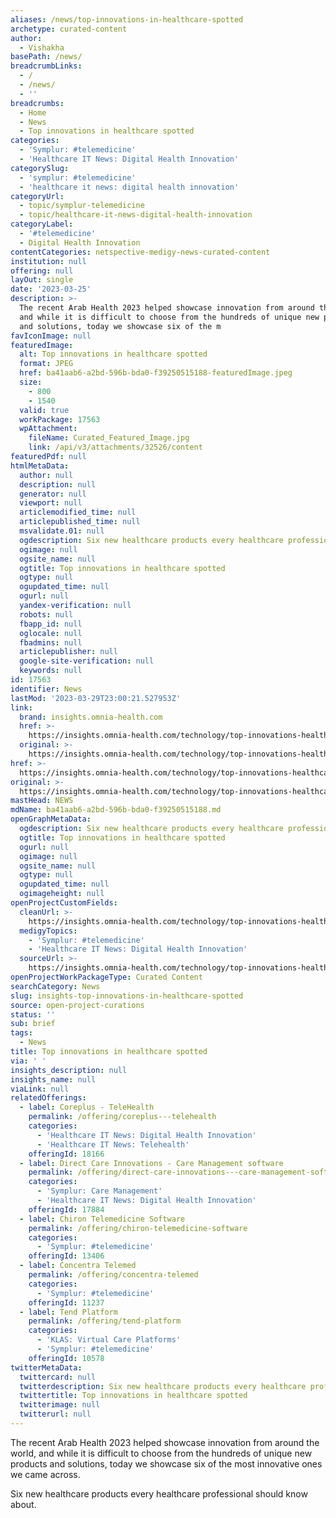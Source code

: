 ```yaml
---
aliases: /news/top-innovations-in-healthcare-spotted
archetype: curated-content
author:
  - Vishakha
basePath: /news/
breadcrumbLinks:
  - /
  - /news/
  - ''
breadcrumbs:
  - Home
  - News
  - Top innovations in healthcare spotted
categories:
  - 'Symplur: #telemedicine'
  - 'Healthcare IT News: Digital Health Innovation'
categorySlug:
  - 'symplur: #telemedicine'
  - 'healthcare it news: digital health innovation'
categoryUrl:
  - topic/symplur-telemedicine
  - topic/healthcare-it-news-digital-health-innovation
categoryLabel:
  - '#telemedicine'
  - Digital Health Innovation
contentCategories: netspective-medigy-news-curated-content
institution: null
offering: null
layOut: single
date: '2023-03-25'
description: >-
  The recent Arab Health 2023 helped showcase innovation from around the world,
  and while it is difficult to choose from the hundreds of unique new products
  and solutions, today we showcase six of the m
favIconImage: null
featuredImage:
  alt: Top innovations in healthcare spotted
  format: JPEG
  href: ba41aab6-a2bd-596b-bda0-f39250515188-featuredImage.jpeg
  size:
    - 800
    - 1540
  valid: true
  workPackage: 17563
  wpAttachment:
    fileName: Curated_Featured_Image.jpg
    link: /api/v3/attachments/32526/content
featuredPdf: null
htmlMetaData:
  author: null
  description: null
  generator: null
  viewport: null
  articlemodified_time: null
  articlepublished_time: null
  msvalidate.01: null
  ogdescription: Six new healthcare products every healthcare professional should know about.
  ogimage: null
  ogsite_name: null
  ogtitle: Top innovations in healthcare spotted
  ogtype: null
  ogupdated_time: null
  ogurl: null
  yandex-verification: null
  robots: null
  fbapp_id: null
  oglocale: null
  fbadmins: null
  articlepublisher: null
  google-site-verification: null
  keywords: null
id: 17563
identifier: News
lastMod: '2023-03-29T23:00:21.527953Z'
link:
  brand: insights.omnia-health.com
  href: >-
    https://insights.omnia-health.com/technology/top-innovations-healthcare-spotted
  original: >-
    https://insights.omnia-health.com/technology/top-innovations-healthcare-spotted
href: >-
  https://insights.omnia-health.com/technology/top-innovations-healthcare-spotted
original: >-
  https://insights.omnia-health.com/technology/top-innovations-healthcare-spotted
mastHead: NEWS
mdName: ba41aab6-a2bd-596b-bda0-f39250515188.md
openGraphMetaData:
  ogdescription: Six new healthcare products every healthcare professional should know about.
  ogtitle: Top innovations in healthcare spotted
  ogurl: null
  ogimage: null
  ogsite_name: null
  ogtype: null
  ogupdated_time: null
  ogimageheight: null
openProjectCustomFields:
  cleanUrl: >-
    https://insights.omnia-health.com/technology/top-innovations-healthcare-spotted
  medigyTopics:
    - 'Symplur: #telemedicine'
    - 'Healthcare IT News: Digital Health Innovation'
  sourceUrl: >-
    https://insights.omnia-health.com/technology/top-innovations-healthcare-spotted
openProjectWorkPackageType: Curated Content
searchCategory: News
slug: insights-top-innovations-in-healthcare-spotted
source: open-project-curations
status: ''
sub: brief
tags:
  - News
title: Top innovations in healthcare spotted
via: ' '
insights_description: null
insights_name: null
viaLink: null
relatedOfferings:
  - label: Coreplus - TeleHealth
    permalink: /offering/coreplus---telehealth
    categories:
      - 'Healthcare IT News: Digital Health Innovation'
      - 'Healthcare IT News: Telehealth'
    offeringId: 18166
  - label: Direct Care Innovations - Care Management software
    permalink: /offering/direct-care-innovations---care-management-software
    categories:
      - 'Symplur: Care Management'
      - 'Healthcare IT News: Digital Health Innovation'
    offeringId: 17884
  - label: Chiron Telemedicine Software
    permalink: /offering/chiron-telemedicine-software
    categories:
      - 'Symplur: #telemedicine'
    offeringId: 13406
  - label: Concentra Telemed
    permalink: /offering/concentra-telemed
    categories:
      - 'Symplur: #telemedicine'
    offeringId: 11237
  - label: Tend Platform
    permalink: /offering/tend-platform
    categories:
      - 'KLAS: Virtual Care Platforms'
      - 'Symplur: #telemedicine'
    offeringId: 10578
twitterMetaData:
  twittercard: null
  twitterdescription: Six new healthcare products every healthcare professional should know about.
  twittertitle: Top innovations in healthcare spotted
  twitterimage: null
  twitterurl: null
---
```

<p>The recent Arab Health 2023 helped showcase innovation from around the world, and while it is difficult to choose from the hundreds of unique new products and solutions, today we showcase six of the most innovative ones we came across.</p><p>Six new healthcare products every healthcare professional should know about.</p><p> </p>